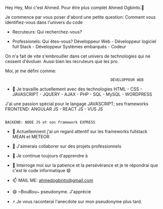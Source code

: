 Hey Hey, Moi c'est Ahmed. Pour être plus complet  Ahmed Ogbinto.👋

Je commence par vous poser d'abord une petite question: Comment vous identifiez-vous dans l'univers du code

- Recruteurs:  Qui recherchez-vous?

- Professionels: Qui êtes-vous? Développeur Web - Développeur logiciel full Stack - Développeur Systèmes embarqués - Codeur

On n'a fait de vite s'embrouiller dans cet univers de technologies qui ne cessent d'évoluer. Aussi bien les recruteurs que les pro.

Moi, je me défini comme:                        

                                                    DÉVELOPPEUR WEB
                                              

- 🔭  Je travaille actuellement avec des technologies HTML - CSS - JAVASCRIPT - JQUERY - AJAX - PHP - SQL - MySQL - WORDPRESS

J'ai une passion spécial pour le langage JAVASCRIPT; ses frameworks FRONTEND: ANGULAR JS - REACT JS - VUS JS 
                                      
                                                                     BACKEND: NODE JS et son framework EXPRESS
                                                                     
- 🌱 Actuellemnent j'ai un regard attentif sur les frameworks fullstack MEAN et METEOR

- 👯 J'aimerais collaborer sur des projets professionnels

- 🤔 Je continue toujours d'apprendre à

- 💬 Interroge moi sur la patience et la persévérance et je te répondrai que c'est le code informatique 😄

- 📫 MAIL ME: ahmedogbinto@gmail.com

- 😄 ~BouBou~ pseudonyme. J'apprécie

- ⚡ Je vous raconterai l'anecdote sur mon pseudonyme plus tard.

